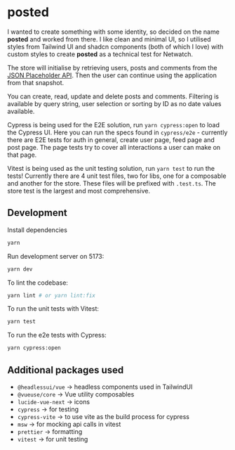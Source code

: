 # posted
 
I wanted to create something with some identity, so decided on the name **posted** and worked from there. I like clean and minimal UI, so I utilised styles from Tailwind UI and shadcn components (both of which I love) with custom styles to create **posted** as a technical test for Netwatch.

The store will initialise by retrieving users, posts and comments from the [JSON Placeholder API](https://jsonplaceholder.typicode.com/). Then the user can continue using the application from that snapshot.

You can create, read, update and delete posts and comments. Filtering is available by query string, user selection or sorting by ID as no date values available.

Cypress is being used for the E2E solution, run `yarn cypress:open` to load the Cypress UI. Here you can run the specs found in `cypress/e2e` - currently there are E2E tests for auth in general, create user page, feed page and post page. The page tests try to cover all interactions a user can make on that page.

Vitest is being used as the unit testing solution, run `yarn test` to run the tests! Currently there are 4 unit test files, two for libs, one for a composable and another for the store. These files will be prefixed with `.test.ts`. The store test is the largest and most comprehensive.

## Development

Install dependencies
```bash
yarn
```

Run development server on 5173:
```bash
yarn dev
```

To lint the codebase:
```bash
yarn lint # or yarn lint:fix
```

To run the unit tests with Vitest:
```bash
yarn test
```

To run the e2e tests with Cypress:
```bash
yarn cypress:open
```

## Additional packages used
- `@headlessui/vue` -> headless components used in TailwindUI
- `@vueuse/core` -> Vue utility composables
- `lucide-vue-next` -> icons
- `cypress` -> for testing
- `cypress-vite` -> to use vite as the build process for cypress
- `msw` -> for mocking api calls in vitest
- `prettier` -> formatting
- `vitest` -> for unit testing